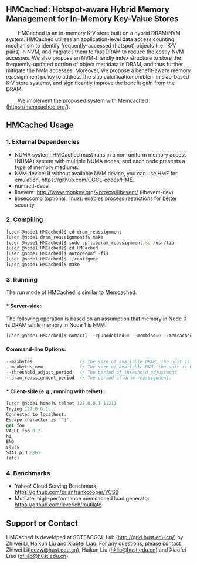 ## HMCached: Hotspot-aware Hybrid Memory Management for In-Memory Key-Value Stores

&#160; &#160; &#160; &#160; HMCached is an in-memory K-V store built on a
hybrid DRAM/NVM system. HMCached utilizes an application-level data access counting mechanism to identify frequently-accessed
(hotspot) objects (i.e., K-V pairs) in NVM, and migrates them to fast DRAM to reduce the costly NVM accesses. We also propose an
NVM-friendly index structure to store the frequently-updated portion of object metadata in DRAM, and thus further mitigate the NVM
accesses. Moreover, we propose a benefit-aware memory reassignment policy to address the slab calcification problem in slab-based
K-V store systems, and significantly improve the benefit gain from the DRAM.

&#160; &#160; &#160; &#160; We implement the proposed system with Memcached (https://memcached.org/). 

HMCached Usage
------------

### 1. External Dependencies

* NUMA system: HMCached must runs in a non-uniform memory access (NUMA) system with multiple NUMA nodes,
               and each node presents a type of memory mediums.
* NVM device: If without available NVM device, you can use HME for emulation, https://github.com/CGCL-codes/HME.
* numactl-devel
* libevent: http://www.monkey.org/~provos/libevent/ (libevent-dev)
* libseccomp (optional, linux): enables process restrictions for better
  security.

### 2. Compiling

```javascript
[user @node1 HMCached]$ cd dram_reassignment
[user @node1 dram_reassignment]$ make
[user @node1 HMCached]$ sudo cp libdram_reassignment.so /usr/lib
[user @node1 HMCached]$ cd HMCached
[user @node1 HMCached]$ autoreconf -fis 
[user @node1 HMCached]$ ./configure
[user @node1 HMCached]$ make
```
### 3. Running

The run mode of HMCached is similar to Memcached.

#### * Server-side:

The following operation is based on an assumption that memory in Node 0 is DRAM while memory in Node 1 is NVM.
```javascript
[user @node1 HMCached]$ numactl --cpunodebind=0 --membind=0 ./memcached -l 127.0.0.1 -p 11211
```
#### Command-line Options:
```javascript
--maxbytes                  // The size of available DRAM, the unit is byte.
--maxbytes_nvm              // The size of available NVM, the unit is byte.
--threshold_adjust_period   // The period of threshold adjustment.
--dram_reassignment_period  // The period of dram reassignment.
```

#### * Client-side (e.g., running with telnet):
```javascript
[user @node1 home]$ telnet 127.0.0.1 11211
Trying 127.0.0.1...
Connected to localhost.
Escape character is '^]'.
get foo
VALUE foo 0 2
hi
END
stats
STAT pid 8861
(etc)
```

### 4. Benchmarks

* Yahoo! Cloud Serving Benchmark, https://github.com/brianfrankcooper/YCSB
* Mutilate: high-performance memcached load generator, https://github.com/leverich/mutilate

Support or Contact
------------
HMCached is developed at SCTS&CGCL Lab (http://grid.hust.edu.cn/) by Zhiwei Li, Haikun Liu and Xiaofei Liao. 
For any questions, please contact Zhiwei Li(leezw@hust.edu.cn),
Haikun Liu (hkliu@hust.edu.cn) and Xiaofei Liao (xfliao@hust.edu.cn).
